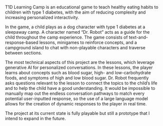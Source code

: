 T1D Learning Camp is an educational game to teach healthy eating habits
to children with type 1 diabetes, with the aim of reducing complexity and
increasing personalized interactivity. 

In the game, a child plays as a dog character with type 1 diabetes at a
sleepaway camp. A character named “Dr. Robot” acts as a guide for the child
throughout the camp experience. The game consists of text-and-response-based
lessons, minigames to reinforce concepts, and a campground island to chat
with non-playable characters and traverse between sections.

The most technical aspects of this project are the lessons, which leverage
generative AI for personalized conversations. In these lessons, the player
learns about concepts such as blood sugar, high- and low-carbohydrate foods,
and symptoms of high and low blood sugar. Dr. Robot frequently asks questions
relevant to the lesson to connect the topics to the child’s life and to help
the child have a good understanding. It would be impossible to manually map
out the endless conversation pathways to match every potential user-inputted
response, so the use of a large language model allows for the creation of
dynamic responses to the player in real time.

The project at its current state is fully playable but still a prototype that
I intend to expand in the future.
